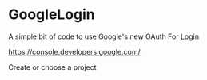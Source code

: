 # GoogleLogin
A simple bit of code to use Google's new OAuth For Login

https://console.developers.google.com/

Create or choose a project
